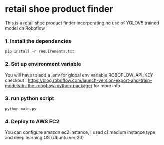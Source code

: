 # retail shoe product finder
This is a retail shoe product finder incorporating he use of YOLOV5 trained model on Roboflow

### 1. Install the dependencies
```
pip install -r requirements.txt
```

### 2. Set up environment variable

You will have to add a .env for global env variable ROBOFLOW_API_KEY
checkout :
https://blog.roboflow.com/launch-version-export-and-train-models-in-the-roboflow-python-package/
for more info

### 3. run python script

```
python main.py
```

### 4. Deploy to AWS EC2
You can configure amazon ec2 instance, I used c1.medium instance type and deep learning OS (Ubuntu ver 20)




